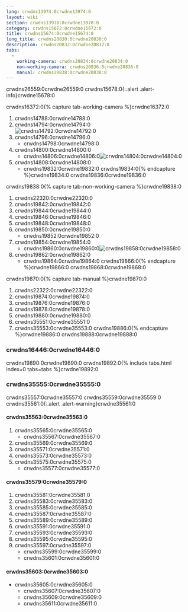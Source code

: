 ```yaml
---
lang: crwdns13974:0crwdne13974:0
layout: wiki
section: crwdns13978:0crwdne13978:0
category: crwdns15672:0crwdne15672:0
title: crwdns15674:0crwdne15674:0
long_title: crwdns20830:0crwdne20830:0
description: crwdns20832:0crwdne20832:0
tabs:
  - 
    working-camera: crwdns20834:0crwdne20834:0
    non-working-camera: crwdns20836:0crwdne20836:0
    manual: crwdns20838:0crwdne20838:0
---
```


crwdns26559:0crwdne26559:0
crwdns15678:0{:.alert .alert-info}crwdne15678:0

crwdns16372:0{% capture tab-working-camera %}crwdne16372:0
1. crwdns14788:0crwdne14788:0
1. crwdns14794:0crwdne14794:0<br> ![crwdns14792:0crwdne14792:0](crwdns26561:0crwdne26561:0)
1. crwdns14796:0crwdne14796:0
   - crwdns14798:0crwdne14798:0
1. crwdns14800:0crwdne14800:0
   - crwdns14806:0crwdne14806:0![crwdns14804:0crwdne14804:0](crwdns14802:0crwdne14802:0)
1. crwdns14808:0crwdne14808:0
   - crwdns19832:0crwdne19832:0
crwdns19834:0{% endcapture %}crwdne19834:0
crwdns19836:0crwdne19836:0

crwdns19838:0{% capture tab-non-working-camera %}crwdne19838:0
1. crwdns22320:0crwdne22320:0
1. crwdns19842:0crwdne19842:0
1. crwdns19844:0crwdne19844:0
1. crwdns19846:0crwdne19846:0
1. crwdns19848:0crwdne19848:0
1. crwdns19850:0crwdne19850:0
   - crwdns19852:0crwdne19852:0
1. crwdns19854:0crwdne19854:0
   - crwdns19860:0crwdne19860:0![crwdns19858:0crwdne19858:0](crwdns19856:0crwdne19856:0)
1. crwdns19862:0crwdne19862:0
   - crwdns19864:0crwdne19864:0
crwdns19866:0{% endcapture %}crwdne19866:0
crwdns19868:0crwdne19868:0

crwdns19870:0{% capture tab-manual %}crwdne19870:0
1. crwdns22322:0crwdne22322:0
1. crwdns19874:0crwdne19874:0
1. crwdns19876:0crwdne19876:0
1. crwdns19878:0crwdne19878:0
1. crwdns19880:0crwdne19880:0
1. crwdns35551:0crwdne35551:0
1. crwdns35553:0crwdne35553:0
crwdns19886:0{% endcapture %}crwdne19886:0
crwdns19888:0crwdne19888:0

### crwdns16446:0crwdne16446:0

crwdns19890:0crwdne19890:0
crwdns19892:0{% include tabs.html index=0 tabs=tabs %}crwdne19892:0

### crwdns35555:0crwdne35555:0

crwdns35557:0crwdne35557:0 crwdns35559:0crwdne35559:0
crwdns35561:0{:.alert .alert-warning}crwdne35561:0

#### crwdns35563:0crwdne35563:0

1. crwdns35565:0crwdne35565:0
     - crwdns35567:0crwdne35567:0
1. crwdns35569:0crwdne35569:0
1. crwdns35571:0crwdne35571:0
1. crwdns35573:0crwdne35573:0
1. crwdns35575:0crwdne35575:0
     - crwdns35577:0crwdne35577:0

#### crwdns35579:0crwdne35579:0

1. crwdns35581:0crwdne35581:0
1. crwdns35583:0crwdne35583:0
1. crwdns35585:0crwdne35585:0
1. crwdns35587:0crwdne35587:0
1. crwdns35589:0crwdne35589:0
1. crwdns35591:0crwdne35591:0
1. crwdns35593:0crwdne35593:0
1. crwdns35595:0crwdne35595:0
1. crwdns35597:0crwdne35597:0
     - crwdns35599:0crwdne35599:0
     - crwdns35601:0crwdne35601:0

#### crwdns35603:0crwdne35603:0
- crwdns35605:0crwdne35605:0
     - crwdns35607:0crwdne35607:0
     - crwdns35609:0crwdne35609:0
     - crwdns35611:0crwdne35611:0
